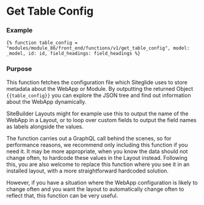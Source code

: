 # Get Table Config

### Example <a href="#example" id="example"></a>

```liquid
{% function table_config = "modules/module_86/front_end/functions/v1/get_table_config", model: _model, id: id, field_headings: field_headings %}
```

### Purpose <a href="#purpose" id="purpose"></a>

This function fetches the configuration file which Siteglide uses to store metadata about the WebApp or Module. By outputting the returned Object `{{table_config}}` you can explore the JSON tree and find out information about the WebApp dynamically.

SiteBuilder Layouts might for example use this to output the name of the WebApp in a Layout, or to loop over custom fields to output the field names as labels alongside the values.

The function carries out a GraphQL call behind the scenes, so for performance reasons, we recommend only including this function if you need it. It may be more appropriate, when you know the data should not change often, to hardcode these values in the Layout instead. Following this, you are also welcome to replace this function where you see it in an installed layout, with a more straightforward hardcoded solution.

However, if you have a situation where the WebApp configuration is likely to change often and you want the layout to automatically change often to reflect that, this function can be very useful.
